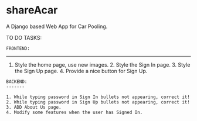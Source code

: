 shareAcar
=========

A Django based Web App for Car Pooling.


  TO DO TASKS:

	FRONTEND:
  --------
  1. Style the home page, use new images. 
	2. Style the Sign In page.
	3. Style the Sign Up page.
	4. Provide a nice button for Sign Up.

	BACKEND:
	-------

	1. While typing password in Sign In bullets not appearing, correct it!
	2. While typing password in Sign Up bullets not appearing, correct it!
	3. ADD About Us page.
	4. Modify some features when the user has Signed In.
